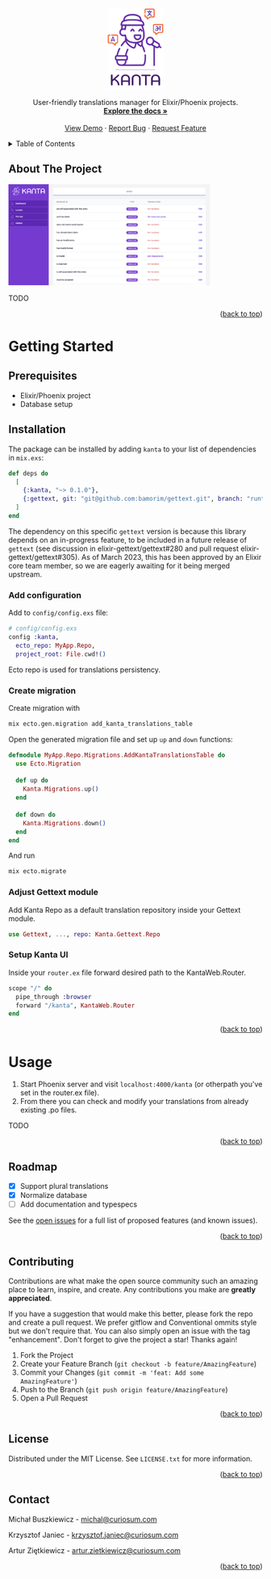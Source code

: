 <a name="readme-top"></a>

<!-- PROJECT LOGO -->
<br />
<div align="center">
  <a href="https://github.com/curiosum-dev/kanta">
    <img src="./logo.png" alt="Logo" width="110" height="160">
  </a>

  <p align="center">
    User-friendly translations manager for Elixir/Phoenix projects.
    <br />
    <a href="https://github.com/curiosum-dev/kanta/DOCS.md"><strong>Explore the docs »</strong></a>
    <br />
    <br />
    <a href="#">View Demo</a>
    ·
    <a href="https://github.com/curiosum-dev/kanta/issues">Report Bug</a>
    ·
    <a href="https://github.com/curiosum-dev/kanta/issues">Request Feature</a>
  </p>
</div>

<!-- TABLE OF CONTENTS -->
<details>
  <summary>Table of Contents</summary>
  <ol>
    <li>
      <a href="#about-the-project">About The Project</a>
    </li>
    <li>
      <a href="#getting-started">Getting Started</a>
      <ul>
        <li><a href="#prerequisites">Prerequisites</a></li>
        <li><a href="#installation">Installation</a></li>
      </ul>
    </li>
    <li><a href="#usage">Usage</a></li>
    <li><a href="#roadmap">Roadmap</a></li>
    <li><a href="#contributing">Contributing</a></li>
    <li><a href="#license">License</a></li>
    <li><a href="#contact">Contact</a></li>
    <li><a href="#acknowledgments">Acknowledgments</a></li>
  </ol>
</details>

<!-- ABOUT THE PROJECT -->

## About The Project

<img src="./ui.png" alt="kanta-ui" width="400" height="200">

TODO

<p align="right">(<a href="#readme-top">back to top</a>)</p>

# Getting Started

## Prerequisites

- Elixir/Phoenix project
- Database setup

## Installation

The package can be installed
by adding `kanta` to your list of dependencies in `mix.exs`:

```elixir
def deps do
  [
    {:kanta, "~> 0.1.0"},
    {:gettext, git: "git@github.com:bamorim/gettext.git", branch: "runtime-gettext"}
  ]
end
```

The dependency on this specific `gettext` version is because this library depends on an in-progress feature, to be included in a future release of `gettext` (see discussion in elixir-gettext/gettext#280 and pull request elixir-gettext/gettext#305). As of March 2023, this has been approved by an Elixir core team member, so we are eagerly awaiting for it being merged upstream.
### Add configuration

Add to `config/config.exs` file:

```elixir
# config/config.exs
config :kanta,
  ecto_repo: MyApp.Repo,
  project_root: File.cwd!()
```

Ecto repo is used for translations persistency.

### Create migration

Create migration with

```bash
mix ecto.gen.migration add_kanta_translations_table
```

Open the generated migration file and set up `up` and `down` functions:

```elixir
defmodule MyApp.Repo.Migrations.AddKantaTranslationsTable do
  use Ecto.Migration

  def up do
    Kanta.Migrations.up()
  end

  def down do
    Kanta.Migrations.down()
  end
end
```

And run

```bash
mix ecto.migrate
```

### Adjust Gettext module

Add Kanta Repo as a default translation repository inside your Gettext module.

```elixir
use Gettext, ..., repo: Kanta.Gettext.Repo
```

### Setup Kanta UI

Inside your `router.ex` file forward desired path to the KantaWeb.Router.

```elixir
scope "/" do
  pipe_through :browser
  forward "/kanta", KantaWeb.Router
end
```

<p align="right">(<a href="#readme-top">back to top</a>)</p>

<!-- USAGE EXAMPLES -->

# Usage

1. Start Phoenix server and visit `localhost:4000/kanta` (or otherpath you've set in the router.ex file).
2. From there you can check and modify your translations from already existing .po files.

TODO

<p align="right">(<a href="#readme-top">back to top</a>)</p>

<!-- ROADMAP -->

## Roadmap

- [x] Support plural translations
- [x] Normalize database
- [ ] Add documentation and typespecs

See the [open issues](https://github.com/curiosum-dev/kanta/issues) for a full list of proposed features (and known issues).

<p align="right">(<a href="#readme-top">back to top</a>)</p>

<!-- CONTRIBUTING -->

## Contributing

Contributions are what make the open source community such an amazing place to learn, inspire, and create. Any contributions you make are **greatly appreciated**.

If you have a suggestion that would make this better, please fork the repo and create a pull request. We prefer gitflow and Conventional ommits style but we don't require that. You can also simply open an issue with the tag "enhancement".
Don't forget to give the project a star! Thanks again!

1. Fork the Project
2. Create your Feature Branch (`git checkout -b feature/AmazingFeature`)
3. Commit your Changes (`git commit -m 'feat: Add some AmazingFeature'`)
4. Push to the Branch (`git push origin feature/AmazingFeature`)
5. Open a Pull Request

<p align="right">(<a href="#readme-top">back to top</a>)</p>

<!-- LICENSE -->

## License

Distributed under the MIT License. See `LICENSE.txt` for more information.

<p align="right">(<a href="#readme-top">back to top</a>)</p>

<!-- CONTACT -->

## Contact

Michał Buszkiewicz - michal@curiosum.com

Krzysztof Janiec - krzysztof.janiec@curiosum.com

Artur Ziętkiewicz - artur.zietkiewicz@curiosum.com

<p align="right">(<a href="#readme-top">back to top</a>)</p>
